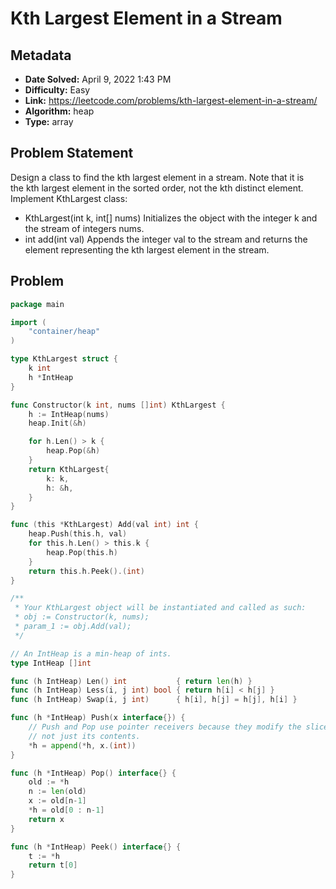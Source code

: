 # Kth Largest Element in a Stream

## Metadata

- **Date Solved:** April 9, 2022 1:43 PM
- **Difficulty:** Easy
- **Link:** https://leetcode.com/problems/kth-largest-element-in-a-stream/
- **Algorithm:** heap
- **Type:** array

## Problem Statement

Design a class to find the kth largest element in a stream. Note that it is the kth largest element in the sorted order, not the kth distinct element.
Implement KthLargest class:
- KthLargest(int k, int[] nums) Initializes the object with the integer k and the stream of integers nums.
- int add(int val) Appends the integer val to the stream and returns the element representing the kth largest element in the stream.

## Problem


```go
package main

import (
	"container/heap"
)

type KthLargest struct {
	k int
	h *IntHeap
}

func Constructor(k int, nums []int) KthLargest {
	h := IntHeap(nums)
	heap.Init(&h)

	for h.Len() > k {
		heap.Pop(&h)
	}
	return KthLargest{
		k: k,
		h: &h,
	}
}

func (this *KthLargest) Add(val int) int {
	heap.Push(this.h, val)
	for this.h.Len() > this.k {
		heap.Pop(this.h)
	}
	return this.h.Peek().(int)
}

/**
 * Your KthLargest object will be instantiated and called as such:
 * obj := Constructor(k, nums);
 * param_1 := obj.Add(val);
 */

// An IntHeap is a min-heap of ints.
type IntHeap []int

func (h IntHeap) Len() int           { return len(h) }
func (h IntHeap) Less(i, j int) bool { return h[i] < h[j] }
func (h IntHeap) Swap(i, j int)      { h[i], h[j] = h[j], h[i] }

func (h *IntHeap) Push(x interface{}) {
	// Push and Pop use pointer receivers because they modify the slice's length,
	// not just its contents.
	*h = append(*h, x.(int))
}

func (h *IntHeap) Pop() interface{} {
	old := *h
	n := len(old)
	x := old[n-1]
	*h = old[0 : n-1]
	return x
}

func (h *IntHeap) Peek() interface{} {
	t := *h
	return t[0]
}
```
